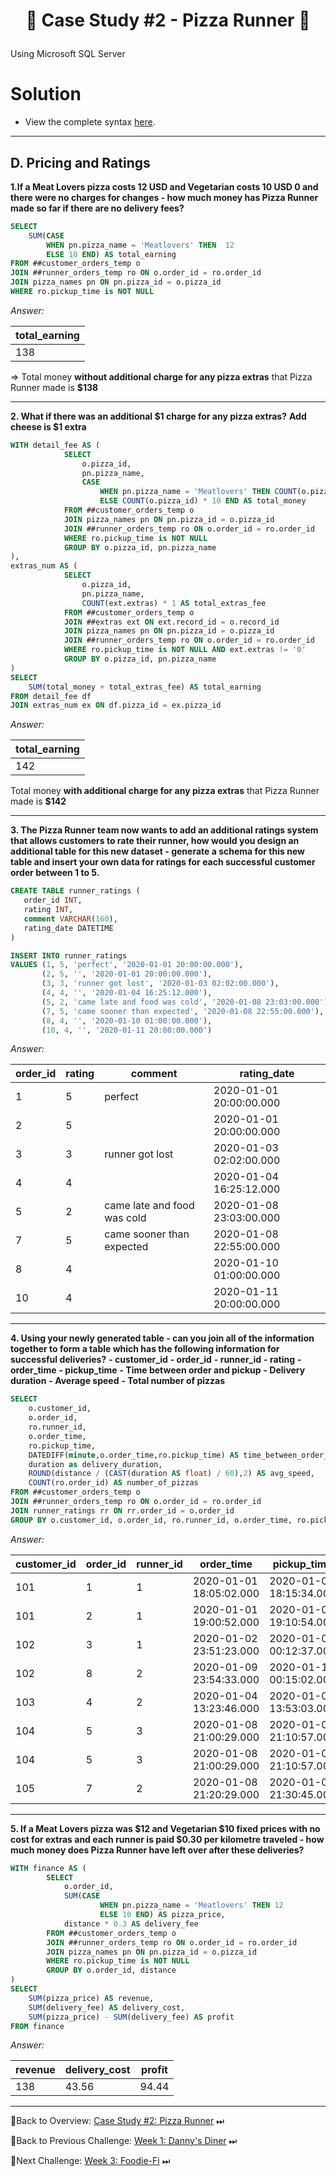 # <p align="center" style="margin-top: 0px;">🍕 Case Study #2 - Pizza Runner 🍕

<p align="left"> Using Microsoft SQL Server </p>

# Solution

- View the complete syntax [here](https://github.com/gulixeliota/8_Week_SQL_Challenge/blob/main/Week2_Pizza_Runner/source_code/D.%20Pricing%20and%20Ratings.sql).

***

## D. Pricing and Ratings


**1.If a Meat Lovers pizza costs 12 USD and Vegetarian costs 10 USD 0 and there were no charges for changes - how much money has Pizza Runner made so far if there are no delivery fees?**

```sql
SELECT 
	SUM(CASE 
		WHEN pn.pizza_name = 'Meatlovers' THEN  12
		ELSE 10 END) AS total_earning
FROM ##customer_orders_temp o 
JOIN ##runner_orders_temp ro ON o.order_id = ro.order_id	
JOIN pizza_names pn ON pn.pizza_id = o.pizza_id
WHERE ro.pickup_time is NOT NULL
```

*Answer:*

| **total_earning** |
|-------------------|
| 138               |

=> Total money **without additional charge for any pizza extras** that Pizza Runner made is **$138**

***





**2. What if there was an additional $1 charge for any pizza extras?**
**Add cheese is $1 extra**

```sql
WITH detail_fee AS (
			SELECT 
				o.pizza_id,
				pn.pizza_name,
				CASE 
					WHEN pn.pizza_name = 'Meatlovers' THEN COUNT(o.pizza_id) * 12
					ELSE COUNT(o.pizza_id) * 10 END AS total_money
			FROM ##customer_orders_temp o
			JOIN pizza_names pn ON pn.pizza_id = o.pizza_id
			JOIN ##runner_orders_temp ro ON o.order_id = ro.order_id	
			WHERE ro.pickup_time is NOT NULL
			GROUP BY o.pizza_id, pn.pizza_name
),
extras_num AS (
			SELECT 
				o.pizza_id,
				pn.pizza_name,
				COUNT(ext.extras) * 1 AS total_extras_fee
			FROM ##customer_orders_temp o
			JOIN ##extras ext ON ext.record_id = o.record_id
			JOIN pizza_names pn ON pn.pizza_id = o.pizza_id
			JOIN ##runner_orders_temp ro ON o.order_id = ro.order_id	
			WHERE ro.pickup_time is NOT NULL AND ext.extras != '0'
			GROUP BY o.pizza_id, pn.pizza_name
)
SELECT
	SUM(total_money + total_extras_fee) AS total_earning 
FROM detail_fee df
JOIN extras_num ex ON df.pizza_id = ex.pizza_id
```

*Answer:*

| **total_earning** |
|-------------------|
| 142               |

Total money **with additional charge for any pizza extras** that Pizza Runner made is **$142**

***






**3. The Pizza Runner team now wants to add an additional ratings system that allows customers to rate their runner, how would you design an additional table for this new dataset - generate a schema for this new table and insert your own data for ratings for each successful customer order between 1 to 5.**

```sql
CREATE TABLE runner_ratings (
   order_id INT,
   rating INT,
   comment VARCHAR(160), 
   rating_date DATETIME
)

INSERT INTO runner_ratings 
VALUES (1, 5, 'perfect', '2020-01-01 20:00:00.000'),
       (2, 5, '', '2020-01-01 20:00:00.000'),
       (3, 3, 'runner got lost', '2020-01-03 02:02:00.000'),
       (4, 4, '', '2020-01-04 16:25:12.000'),
       (5, 2, 'came late and food was cold', '2020-01-08 23:03:00.000'),
       (7, 5, 'came sooner than expected', '2020-01-08 22:55:00.000'),
       (8, 4, '', '2020-01-10 01:00:00.000'),
       (10, 4, '', '2020-01-11 20:00:00.000') 
```

*Answer:*

| **order_id** | **rating** | **comment**                 | **rating_date**         |
|--------------|------------|-----------------------------|-------------------------|
| 1            | 5          | perfect                     | 2020-01-01 20:00:00.000 |
| 2            | 5          |                             | 2020-01-01 20:00:00.000 |
| 3            | 3          | runner got lost             | 2020-01-03 02:02:00.000 |
| 4            | 4          |                             | 2020-01-04 16:25:12.000 |
| 5            | 2          | came late and food was cold | 2020-01-08 23:03:00.000 |
| 7            | 5          | came sooner than expected   | 2020-01-08 22:55:00.000 |
| 8            | 4          |                             | 2020-01-10 01:00:00.000 |
| 10           | 4          |                             | 2020-01-11 20:00:00.000 |


***







**4. Using your newly generated table - can you join all of the information together to form a table which has the following information for successful deliveries?**
**- customer_id**
**- order_id**
**- runner_id**
**- rating**
**- order_time**
**- pickup_time**
**- Time between order and pickup**
**- Delivery duration**
**- Average speed**
**- Total number of pizzas**

```sql
SELECT 
	o.customer_id,
	o.order_id,
	ro.runner_id,
	o.order_time,
	ro.pickup_time,
	DATEDIFF(minute,o.order_time,ro.pickup_time) AS time_between_order_and_pickup,
	duration as delivery_duration,
	ROUND(distance / (CAST(duration AS float) / 60),2) AS avg_speed,
	COUNT(ro.order_id) AS number_of_pizzas
FROM ##customer_orders_temp o
JOIN ##runner_orders_temp ro ON o.order_id = ro.order_id
JOIN runner_ratings rr ON rr.order_id = o.order_id
GROUP BY o.customer_id, o.order_id, ro.runner_id, o.order_time, ro.pickup_time,distance, duration
```

*Answer:*

| **customer_id** | **order_id** | **runner_id** | **order_time**          | **pickup_time**         | **time_between_order_and_pickup** | **delivery_duration** | **avg_speed** | **number_of_pizzas** |
|-----------------|--------------|---------------|-------------------------|-------------------------|-----------------------------------|-----------------------|---------------|----------------------|
| 101             | 1            | 1             | 2020-01-01 18:05:02.000 | 2020-01-01 18:15:34.000 | 10                                | 32                    | 37.5          | 1                    |
| 101             | 2            | 1             | 2020-01-01 19:00:52.000 | 2020-01-01 19:10:54.000 | 10                                | 27                    | 44.44         | 1                    |
| 102             | 3            | 1             | 2020-01-02 23:51:23.000 | 2020-01-03 00:12:37.000 | 21                                | 20                    | 40.2          | 2                    |
| 102             | 8            | 2             | 2020-01-09 23:54:33.000 | 2020-01-10 00:15:02.000 | 21                                | 15                    | 93.6          | 1                    |
| 103             | 4            | 2             | 2020-01-04 13:23:46.000 | 2020-01-04 13:53:03.000 | 30                                | 40                    | 35.1          | 3                    |
| 104             | 5            | 3             | 2020-01-08 21:00:29.000 | 2020-01-08 21:10:57.000 | 10                                | 15                    | 40            | 1                    |
| 104             | 5            | 3             | 2020-01-08 21:00:29.000 | 2020-01-08 21:10:57.000 | 10                                | 15                    | 40            | 1                    |
| 105             | 7            | 2             | 2020-01-08 21:20:29.000 | 2020-01-08 21:30:45.000 | 10                                | 25                    | 60            | 1                    |


***








**5. If a Meat Lovers pizza was $12 and Vegetarian $10 fixed prices with no cost for extras and each runner is paid $0.30 per kilometre traveled - how much money does Pizza Runner have left over after these deliveries?**

```sql
WITH finance AS (
		SELECT 
			o.order_id,
			SUM(CASE 
					WHEN pn.pizza_name = 'Meatlovers' THEN 12
					ELSE 10 END) AS pizza_price,
			distance * 0.3 AS delivery_fee
		FROM ##customer_orders_temp o 
		JOIN ##runner_orders_temp ro ON o.order_id = ro.order_id	
		JOIN pizza_names pn ON pn.pizza_id = o.pizza_id
		WHERE ro.pickup_time is NOT NULL
		GROUP BY o.order_id, distance
)	
SELECT 
	SUM(pizza_price) AS revenue,
	SUM(delivery_fee) AS delivery_cost,
	SUM(pizza_price) - SUM(delivery_fee) AS profit
FROM finance
```

*Answer:*

| **revenue** | **delivery_cost** | **profit** |
|-------------|-------------------|------------|
| 138         | 43.56             | 94.44      |


***
📄Back to Overview: [Case Study #2: Pizza Runner](https://github.com/gulixeliota/8_Week_SQL_Challenge/blob/main/Week2_Pizza_Runner/README.md) ⏭

📄Back to Previous Challenge: [Week 1: Danny's Diner](https://github.com/gulixeliota/8_Week_SQL_Challenge/tree/main/Week1_Danny's_Dinner) ⏭

📄Next Challenge: [Week 3: Foodie-Fi](https://github.com/gulixeliota/8_Week_SQL_Challenge/tree/main/Week3_Foodie-Fi) ⏭


